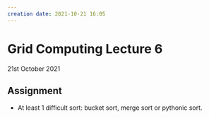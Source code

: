 ```yaml
---
creation date: 2021-10-21 16:05
---
```

#  Grid Computing Lecture 6
21st October 2021

## Assignment
- At least 1 difficult sort: bucket sort, merge sort or pythonic sort.

## 